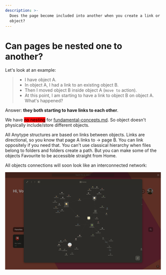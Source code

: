 ```yaml
---
description: >-
  Does the page become included into another when you create a link or move
  object?
---
```


# Can pages be nested one to another?

Let's look at an example:

> * I have object A.
> * In object A, I had a link to an existing object B.
> * Then I moved object B inside object A (`move to` action).
> * At this point, I am starting to have a link to object B on object A. What's happened?

Answer: **they both starting to have links to each other**.

We have <mark style="background-color:red;">no nesting</mark> for [fundamental-concepts.md](../fundamental-concepts.md "mention"). So object doesn't physically include/store different objects.

All Anytype structures are based on links between objects. Links are directional, so you know that page A links to → page B. You can link oppositely if you need that. You can't use classical hierarchy when files belong to folders and folders create a path. But you can make some of the objects Favourite to be accessible straight from Home.

All objects connections will soon look like an interconnected network:

![Some objects have links from completely different context](<../.gitbook/assets/Screenshot 2021-11-09 at 12.54.59.png>)
